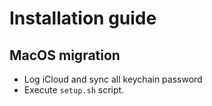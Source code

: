 # Installation guide
## MacOS migration
* Log iCloud and sync all keychain password
* Execute ```setup.sh``` script.